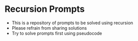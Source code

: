 # Recursion Prompts
- This is a repository of prompts to be solved using recursion
- Please refrain from sharing solutions
- Try to solve prompts first using pseudocode
